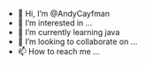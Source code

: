 - 👋 Hi, I’m @AndyCayfman
- 👀 I’m interested in ...
- 🌱 I’m currently learning java
- 💞️ I’m looking to collaborate on ...
- 📫 How to reach me ...

<!---
AndyCayfman/AndyCayfman is a ✨ special ✨ repository because its `README.md` (this file) appears on your GitHub profile.
You can click the Preview link to take a look at your changes.
--->
